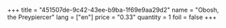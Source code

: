 +++
title = "451507de-9c42-43ee-b9ba-1f69e9aa29d2"
name = "Obosh, the Preypiercer"
lang = ["en"]
price = "0.33"
quantity = 1
foil = false
+++
